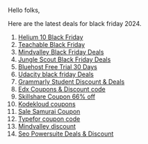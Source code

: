 Hello folks,

Here are the latest deals for black friday 2024.

1. [Helium 10 Black Friday](https://helium10blackfriday.com/)
2. [Teachable Black Friday](https://teachblackfriday.com/)
3. [Mindvalley Black Friday Deals](https://mindmembershipblackfriday.com/)
4. [Jungle Scout Black Friday Deals](https://jscoutblackfriday.com/)
5. [Bluehost Free Trial 30 Days](https://jason57.podia.com/bluehost-free-trial)
6. [Udacity black friday Deals](https://jason57.podia.com/udacity-black-friday)
7. [Grammarly Student Discount & Deals](https://yupbeat.com/deals/grammarly-student-discount/)
8. [Edx Coupons & Discount code](https://yupbeat.com/deals/edx-coupon-discount/)
9. [Skillshare Coupon 66% off](https://yupbeat.com/deals/skillshare-coupon-code/)
10. [Kodekloud coupons](https://devopscloudcoupon.com/)
11. [Sale Samurai Coupon](https://devopscloudcoupon.com/sale-samurai-discount/)
12. [Typefor coupon code](https://devopscloudcoupon.com/typeform-discount-codes/)
13. [Mindvalley discount](https://medium.com/@oxylabsproxycoupon/mindvalley-coupon-%EF%B8%8F-up-to-50-discount-aug-2024-e0da394c2854)
14. [Seo Powersuite Deals & Discount](https://seodiscount.coupons/)
